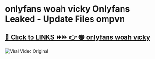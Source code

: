 
 # onlyfans woah vicky Onlyfans Leaked - Update Files ompvn

## <h2><a href="https://clipsfans.com/onlyfans_woah_vicky&ref=git">🔗 Click to LINKS ⏩⏩ 👉 🟢 onlyfans woah vicky </a></h2>

<a href="https://clipsfans.com/onlyfans_woah_vicky&ref=git" rel="nofollow" data-target="animated-image.originalLink"><img src="https://i.ibb.co.com/xMMVF88/686577567.gif" alt="Viral Video Original" style="max-width: 100%; display: inline-block;" data-target="animated-image.originalImage"></a>

